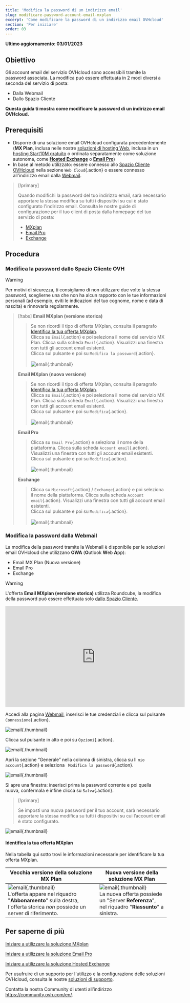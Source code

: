 ```yaml
---
title: 'Modifica la password di un indirizzo email'
slug: modificare-password-account-email-mxplan
excerpt: 'Come modificare la password di un indirizzo email OVHcloud'
section: 'Per iniziare'
order: 03
---
```


**Ultimo aggiornamento: 03/01/2023**

## Obiettivo

Gli account email del servizio OVHcloud sono accessibili tramite la password associata. La modifica può essere effettuata in 2 modi diversi a seconda del servizio di posta:

- Dalla Webmail
- Dallo Spazio Cliente

**Questa guida ti mostra come modificare la password di un indirizzo email OVHcloud.**

## Prerequisiti

- Disporre di una soluzione email OVHcloud configurata precedentemente (**MX Plan**, inclusa nelle nostre [soluzioni di hosting Web](https://www.ovhcloud.com/it/web-hosting/), inclusa in un [hosting Start10M gratuito](https://www.ovhcloud.com/it/domains/free-web-hosting/) o ordinata separatamente come soluzione autonoma, come [**Hosted Exchange**](https://www.ovhcloud.com/it/emails/hosted-exchange/) o [**Email Pro**](https://www.ovhcloud.com/it/emails/email-pro/))
- In base al metodo utilizzato: essere connesso allo [Spazio Cliente OVHcloud](https://www.ovh.com/auth/?action=gotomanager&from=https://www.ovh.it/&ovhSubsidiary=it) nella sezione `Web Cloud`{.action} o essere connesso all'indirizzo email dalla [Webmail](https://www.ovhcloud.com/it/mail/).

> [!primary]
>
> Quando modifichi la password del tuo indirizzo email, sarà necessario apportare la stessa modifica su tutti i dispositivi su cui è stato configurato l'indirizzo email. Consulta le nostre guide di configurazione per il tuo client di posta dalla homepage del tuo servizio di posta:
>
> - [MXplan](https://docs.ovh.com/it/emails/)
> - [Email Pro](https://docs.ovh.com/it/emails-pro/)
> - [Exchange](https://docs.ovh.com/it/microsoft-collaborative-solutions/)
>

## Procedura

### Modifica la password dallo Spazio Cliente OVH <a name="controlpanel"></a>

> [!warning]
> Per motivi di sicurezza, ti consigliamo di non utilizzare due volte la stessa password, sceglierne una che non ha alcun rapporto con le tue informazioni personali (ad esempio, eviti le indicazioni del tuo cognome, nome e data di nascita) e rinnovarla regolarmente.

> [!tabs]
> **Email MXplan (versione storica)**
>>
>> Se non ricordi il tipo di offerta MXplan, consulta il paragrafo [Identifica la tua offerta MXplan](#whichmxplan).<br>
>> Clicca su `Email`{.action} e poi seleziona il nome del servizio MX Plan. Clicca sulla scheda `Email`{.action}. Visualizzi una finestra con tutti gli account email esistenti. <br>
>> Clicca sul pulsante <i class="icons-elipsis icons-border-rounded icons-masterbrand-blue"></i> e poi su `Modifica la password`{.action}.<br><br>
>>![email](images/email-password-mxplan-legacy01.png){.thumbnail}<br>
>>
> **Email MXplan (nuova versione)**
>>
>> Se non ricordi il tipo di offerta MXplan, consulta il paragrafo [Identifica la tua offerta MXplan](#whichmxplan).<br>
>> Clicca su `Email`{.action} e poi seleziona il nome del servizio MX Plan. Clicca sulla scheda `Email`{.action}. Visualizzi una finestra con tutti gli account email esistenti. <br>
>> Clicca sul pulsante <i class="icons-elipsis icons-border-rounded icons-masterbrand-blue"></i> e poi su `Modifica`{.action}.<br><br>
>>![email](images/email-password-mxplan-new01.png){.thumbnail}<br>
>>
> **Email Pro**
>>
>> Clicca su `Email Pro`{.action} e seleziona il nome della piattaforma. Clicca sulla scheda `Account email`{.action}. Visualizzi una finestra con tutti gli account email esistenti.<br>
>> Clicca sul pulsante <i class="icons-elipsis icons-border-rounded icons-masterbrand-blue"></i> e poi su `Modifica`{.action}.<br><br>
>>![email](images/email-password-emailpro01.png){.thumbnail}<br>
>>
> **Exchange**
>>
>> Clicca su `Microsoft`{.action} / `Exchange`{.action} e poi seleziona il nome della piattaforma. Clicca sulla scheda `Account email`{.action}. Visualizzi una finestra con tutti gli account email esistenti.<br>
>> Clicca sul pulsante <i class="icons-elipsis icons-border-rounded icons-masterbrand-blue"></i> e poi su `Modifica`{.action}.<br><br>
>>![email](images/email-password-exchange01.png){.thumbnail}<br>
>>

### Modifica la password dalla Webmail

La modifica della password tramite la Webmail è disponibile per le soluzioni email OVHcloud che utilizzano **OWA** (**O**utlook **W**eb **A**pp):

- Email MX Plan (Nuova versione)
- Email Pro
- Exchange

> [!warning]
>
> L'offerta **Email MXplan (versione storica)** utilizza Roundcube, la modifica della password può essere effettuata solo [dallo Spazio Cliente](#controlpanel).
>

<iframe width="560" height="315" src="https://www.youtube-nocookie.com/embed/msmUN7cLSNI" title="YouTube video player" frameborder="0" allow="accelerometer; autoplay; clipboard-write; encrypted-media; gyroscope; picture-in-picture" allowfullscreen></iframe>

Accedi alla pagina [Webmail](https://www.ovhcloud.com/it/mail/), inserisci le tue credenziali e clicca sul pulsante `Connessione`{.action}. 

![email](images/mxplan-password-new-step2.png){.thumbnail}

Clicca sul pulsante <i class="icons-gear-concept icons-masterbrand-blue"></i>in alto e poi su `Opzioni`{.action}.

![email](images/mxplan-password-new-step3.png){.thumbnail}

Apri la sezione “Generale” nella colonna di sinistra, clicca su Il `mio account`{.action} e seleziona ` Modifica la password`{.action}.

![email](images/mxplan-password-new-step4.png){.thumbnail}

Si apre una finestra: inserisci prima la password corrente e poi quella nuova, confermala e infine clicca su `Salva`{.action}.

> [!primary]
>
> Se imposti una nuova password per il tuo account, sarà necessario apportare la stessa modifica su tutti i dispositivi su cui l’account email è stato configurato.
>

![email](images/mxplan-password-new-step5.png){.thumbnail}

#### Identifica la tua offerta MXplan <a name="whichmxplan"></a>

Nella tabella qui sotto trovi le informazioni necessarie per identificare la tua offerta MXplan.

|Vecchia versione della soluzione MX Plan|Nuova versione della soluzione MX Plan|
|---|---|
|![email](images/mxplan-starter-legacy-step1.png){.thumbnail}<br> L'offerta appare nel riquadro "**Abbonamento**" sulla destra, l'offerta storica *non* possiede un server di riferimento.|![email](images/mxplan-starter-new-step1.png){.thumbnail}<br>La nuova offerta possiede un "Server **Referenza**", nel riquadro "**Riassunto**" a sinistra.|

## Per saperne di più

[Iniziare a utilizzare la soluzione MXplan](https://docs.ovh.com/it/emails/informazioni-generali-email-condivise/)

[Iniziare a utilizzare la soluzione Email Pro](https://docs.ovh.com/it/emails-pro/prima-configurazione/)

[Iniziare a utilizzare la soluzione Hosted Exchange](https://docs.ovh.com/it/microsoft-collaborative-solutions/exchange_20132016_prima_configurazione/)

Per usufruire di un supporto per l'utilizzo e la configurazione delle soluzioni OVHcloud, consulta le nostre [soluzioni di supporto](https://www.ovhcloud.com/it/support-levels/).

Contatta la nostra Community di utenti all’indirizzo <https://community.ovh.com/en/>.
